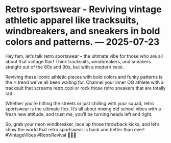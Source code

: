 # Retro sportswear - Reviving vintage athletic apparel like tracksuits, windbreakers, and sneakers in bold colors and patterns. — 2025-07-23

Hey fam, let’s talk retro sportswear – the ultimate vibe for those who are all about that vintage flair! Think tracksuits, windbreakers, and sneakers straight out of the 80s and 90s, but with a modern twist.

Reviving these iconic athletic pieces with bold colors and funky patterns is the 🔥 trend we’ve all been waiting for. Channel your inner OG athlete with a tracksuit that screams retro cool or rock those retro sneakers that are totally rad.

Whether you’re hitting the streets or just chilling with your squad, retro sportswear is the ultimate flex. It’s all about mixing old school vibes with a fresh new attitude, and trust me, you’ll be turning heads left and right.

So, grab your neon windbreaker, lace up those throwback kicks, and let’s show the world that retro sportswear is back and better than ever! #VintageVibes #RetroRevival 🌟👟🔙
